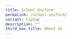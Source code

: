 ```yaml
---
title: School Uniform
permalink: /school-uniform/
variant: tiptap
description: ""
third_nav_title: About Us
---
```

